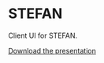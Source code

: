 # STEFAN

Client UI for STEFAN. 

[Download the presentation](https://www.dropbox.com/s/6dhfymnzv2mla2l/STEFAN.pdf)